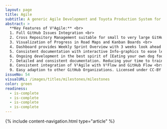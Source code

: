 ```yaml
---
layout: page
title: Agile
subtitle: A generic Agile Development and Toyota Production System for GitHub Organizations
abstract: >
  **Key Features of V²Agile:** <br>
  1. Full GitHub Issues Integration <br>
  2. Cross Repository Management suitable for small to very large GitHub Origanizations <br>
  3. Visualization of Progress in Road Maps and Kanban Boards <br>
  4. Dashboard provides Weekly Sprint Overview with 3 weeks look ahead and history of all completed sprints <br>
  5. Consistent documentation with interactive Info-graphics to ease learning <br>
  6. Ongoing development in the best spirit of [Eating your own dog food](https://en.wikipedia.org/wiki/Eating_your_own_dog_food), as in we use it to manage ourselves <br>
  7. Detailed and consistent documentation. Reducing your time to train new staff. <br>
  8. Consistent integration of V²Agile with V²Flow and GitHub Flow <br>
  9. Easy adaption to other GitHub Organizations. Licensed under CC-BY <br>
issueNo: 54
visualURL: /images/titles/milestones/milestones
color: green
readiness:
  - is-complete
  - is-complete
  - is-complete
  - is-complete
---
```



{% include content-navigation.html type="article" %}
